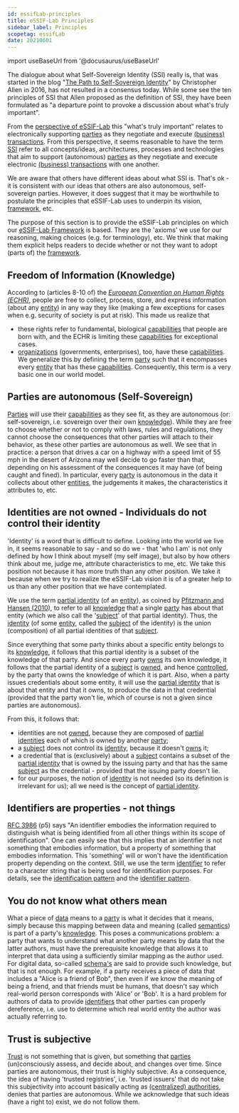 ```yaml
---
id: essifLab-principles
title: eSSIF-Lab Principles
sidebar_label: Principles
scopetag: essifLab
date: 20210601
---
```


import useBaseUrl from '@docusaurus/useBaseUrl'

The dialogue about what Self-Sovereign Identity (SSI) really is, that was started in the blog "[The Path to Self-Sovereign Identity](http://www.lifewithalacrity.com/2016/04/the-path-to-self-soverereign-identity.html)" by Christopher Allen in 2016, has not resulted in a consensus today. While some see the ten principles of SSI that Allen proposed as the definition of SSI, they have been formulated as "a departure point to provoke a discussion about what's truly important".

From the [perspective of eSSIF-Lab](essifLab-vision) this "what's truly important" relates to electronically supporting [parties](@) as they negotiate and execute [(business) transactions](transaction@). From this perspective, it seems reasonable to have the term [SSI](self-sovereign-identity@) refer to all concepts/ideas, architectures, processes and technologies that aim to support (autonomous) [parties](@) as they negotiate and execute electronic [(business) transactions](transaction@) with one another.

We are aware that others have different ideas about what SSI is. That's ok - it is consistent with our ideas that others are also autonomous, self-sovereign parties. However, it does suggest that it may be worthwhile to postulate the principles that eSSIF-Lab uses to underpin its vision, [framework](@), etc.

The purpose of this section is to provide the eSSIF-Lab principles on which our [eSSIF-Lab Framework](essifLab-fw) is based. They are the 'axioms' we use for our reasoning, making choices (e.g. for terminology), etc. We think that making them explicit helps readers to decide whether or not they want to adopt (parts of) the [framework](@).

## Freedom of Information (Knowledge)

According to (articles 8-10 of) the [*European Convention on Human Rights (ECHR)*](https://www.echr.coe.int/Pages/home.aspx?p=basictexts/convention), people are free to collect, process, store, and express information (about any [entity](@)) in any way they like (making a few exceptions for cases when e.g. security of society is put at risk). This made us realize that
  - these rights refer to fundamental, biological [capabilities](@) that people are born with, and the ECHR is limiting these [capabilities](@) for exceptional cases.
  - [organizations](@) (governments, enterprises), too, have these [capabilities](@).
We generalize this by defining the term [party](@) such that it encompasses every [entity](@) that has these [capabilities](@). Consequently, this term is a very basic one in our world model.

## Parties are autonomous (Self-Sovereign)

[Parties](@) will use their [capabilities](@) as they see fit, as they are autonomous (or: self-sovereign, i.e. sovereign over their own [knowledge](@)). While they are free to choose whether or not to comply with laws, rules and regulations, they cannot choose the consequences that other parties will attach to their behavior, as these other parties are autonomous as well. We see that in practice: a person that drives a car on a highway with a speed limit of 55 mph in the desert of Arizona may well decide to go faster than that, depending on his assessment of the consequences it may have (of being caught and fined). In particular, every [party](@) is autonomous in the data it collects about other [entities](@), the judgements it makes, the characteristics it attributes to, etc.

## Identities are not owned - Individuals do not control their identity

'Identity' is a word that is difficult to define. Looking into the world we live in, it seems reasonable to say - and so do we - that 'who I am' is not only defined by how I think about myself (my self image), but also by how others think about me, judge me, attribute characteristics to me, etc. We take this position not because it has more truth than any other position. We take it because when we try to realize the eSSIF-Lab vision it is of a greater help to us than any other position that we have contemplated.

We use the term [partial identity](@) (of an [entity](@)), as coined by [Pfitzmann and Hansen (2010)](https://dud.inf.tu-dresden.de/literatur/Anon_Terminology_v0.34.pdf), to refer to all [knowledge](@) that a single [party](@) has about that entity (which we also call the '[subject](@)' of that partial identity). Thus, the [identity](@) (of some [entity](@), called the [subject](@) of the identity) is the union (composition) of all partial identities of that [subject](@).

Since everything that some party thinks about a specific entity belongs to its [knowledge](@), it follows that this partial identity is a subset of the knowledge of that party. And since every party [owns](@) its own knowledge, it follows that the partial identity of a [subject](@) is [owned](@), and hence [controlled](controller@), by the party that owns the knowledge of which it is part. Also, when a party issues credentials about some entity, it will use the [partial identity](@) that is about that entity and that it owns, to produce the data in that credential (provided that the party won't lie, which of course is not a given since parties are autonomous).

From this, it follows that:
- identities are not [owned](owner@), because they are composed of [partial identities](partial-identity@) each of which is owned by another [party](@);
- a [subject](@) does not control its [identity](@), because it doesn't [owns](@) it;
- a credential that is (exclusively) about a [subject](@) contains a subset of the [partial identity](@) that is owned by the issuing party and that has the same [subject](@) as the credential - provided that the issuing party doesn't lie.
- for our purposes, the notion of [identity](@) is not needed (so its definition is irrelevant for us); all we need is the concept of [partial identity](@).

## Identifiers are properties - not things

[RFC 3986](https://datatracker.ietf.org/doc/html/rfc3986#section-1.1) (p5) says "An identifier embodies the information required to distinguish what is being identified from all other things within its scope of identification". One can easily see that this implies that an identifier is not something that embodies information, but a property of something that embodies information. This 'something' will or won't have the identification property depending on the context. Still, we use the term [identifier](@) to refer to a character string that is being used for identification purposes. For details, see the [identification pattern](pattern-identification@) and the [identifier pattern](pattern-identifier@).

## You do not know what others mean

What a piece of [data](@) means to a [party](@) is what it decides that it means, simply because this mapping between data and meaning (called [semantics](@)) is part of a party's [knowledge](@). This poses a communications problem: a party that wants to understand what another party means by data that the latter authors, must have the prerequisite knowledge that allows it to interpret that data using a sufficiently similar mapping as the author used. For digital data, so-called [schema's](https://en.wiktionary.org/wiki/schema) are said to provide such knowledge, but that is not enough. For example, if a party receives a piece of data that includes a "Alice is a friend of Bob", then even if we know the meaning of being a friend, and that friends must be humans, that doesn't say which real-world person corresponds with 'Alice' or 'Bob'. It is a hard problem for authors of data to provide [identifiers](@) that other parties can properly dereference, i.e. use to determine which real world entity the author was actually referring to.

## Trust is subjective

[Trust](@) is not something that is given, but something that [parties](@) (un)consciously assess, and decide about, and changes over time. Since parties are autonomous, their trust is highly subjective. As a consequence, the idea of having 'trusted registries', i.e. 'trusted issuers' that do not take this subjectivity into account basically acting as [(centralized) authorities](authority@), denies that parties are autonomous. While we acknowledge that such ideas (have a right to) exist, we do not follow them.
